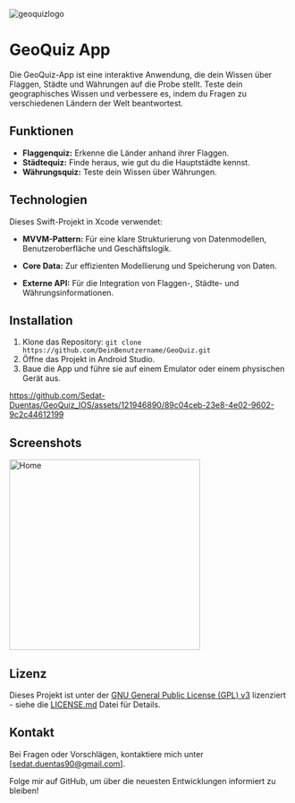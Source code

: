 ![geoquizlogo](https://github.com/Sedat-Duentas/GeoQuiz_IOS/assets/121946890/d4a4e16e-b773-4c28-a39b-7d1e5f5224ac)

# GeoQuiz App 

Die GeoQuiz-App ist eine interaktive Anwendung, die dein Wissen über Flaggen, Städte und Währungen auf die Probe stellt. Teste dein geographisches Wissen und verbessere es, indem du Fragen zu verschiedenen Ländern der Welt beantwortest.

## Funktionen

- **Flaggenquiz:** Erkenne die Länder anhand ihrer Flaggen.
- **Städtequiz:** Finde heraus, wie gut du die Hauptstädte kennst.
- **Währungsquiz:** Teste dein Wissen über Währungen.

## Technologien

Dieses Swift-Projekt in Xcode verwendet:

- **MVVM-Pattern:** Für eine klare Strukturierung von Datenmodellen, Benutzeroberfläche und Geschäftslogik.

- **Core Data:** Zur effizienten Modellierung und Speicherung von Daten.

- **Externe API:** Für die Integration von Flaggen-, Städte- und Währungsinformationen.

## Installation

1. Klone das Repository: `git clone https://github.com/DeinBenutzername/GeoQuiz.git`
2. Öffne das Projekt in Android Studio.
3. Baue die App und führe sie auf einem Emulator oder einem physischen Gerät aus.


https://github.com/Sedat-Duentas/GeoQuiz_IOS/assets/121946890/89c04ceb-23e8-4e02-9602-9c2c44612199

## Screenshots

<img width="341" alt="Home" src="https://github.com/Sedat-Duentas/GeoQuiz_IOS/assets/121946890/f236c655-3288-44cd-83ea-ad83ec2e1ca1">


## Lizenz

Dieses Projekt ist unter der [GNU General Public License (GPL) v3](https://www.gnu.org/licenses/gpl-3.0.html) lizenziert - siehe die [LICENSE.md](LICENSE.md) Datei für Details.

## Kontakt

Bei Fragen oder Vorschlägen, kontaktiere mich unter [sedat.duentas90@gmail.com].

Folge mir auf GitHub, um über die neuesten Entwicklungen informiert zu bleiben!

